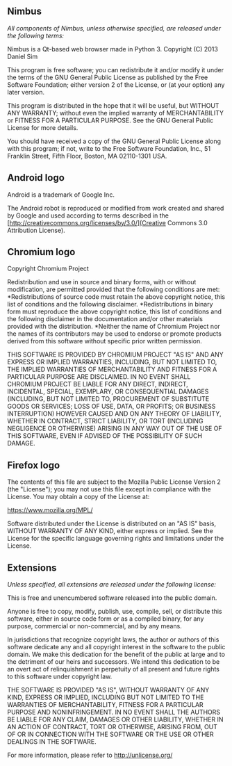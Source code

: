 Nimbus
------

*All components of Nimbus, unless otherwise specified, are released under the following terms:*

Nimbus is a Qt-based web browser made in Python 3.
Copyright (C) 2013  Daniel Sim

This program is free software; you can redistribute it and/or modify
it under the terms of the GNU General Public License as published by
the Free Software Foundation; either version 2 of the License, or
(at your option) any later version.

This program is distributed in the hope that it will be useful,
but WITHOUT ANY WARRANTY; without even the implied warranty of
MERCHANTABILITY or FITNESS FOR A PARTICULAR PURPOSE.  See the
GNU General Public License for more details.

You should have received a copy of the GNU General Public License along
with this program; if not, write to the Free Software Foundation, Inc.,
51 Franklin Street, Fifth Floor, Boston, MA 02110-1301 USA.

Android logo
----------
Android is a trademark of Google Inc.

The Android robot is reproduced or modified from work created and shared by
Google and used according to terms described in the
[http://creativecommons.org/licenses/by/3.0/](Creative Commons 3.0 Attribution
License).

Chromium logo
----------
Copyright Chromium Project

Redistribution and use in source and binary forms, with or without modification, are permitted provided that the following conditions are met:
*Redistributions of source code must retain the above copyright notice, this list of conditions and the following disclaimer.
*Redistributions in binary form must reproduce the above copyright notice, this list of conditions and the following disclaimer in the documentation and/or other materials provided with the distribution.
*Neither the name of Chromium Project nor the names of its contributors may be used to endorse or promote products derived from this software without specific prior written permission.

THIS SOFTWARE IS PROVIDED BY CHROMIUM PROJECT "AS IS" AND ANY EXPRESS OR IMPLIED WARRANTIES, INCLUDING, BUT NOT LIMITED TO, THE IMPLIED WARRANTIES OF MERCHANTABILITY AND FITNESS FOR A PARTICULAR PURPOSE ARE DISCLAIMED. IN NO EVENT SHALL CHROMIUM PROJECT BE LIABLE FOR ANY DIRECT, INDIRECT, INCIDENTAL, SPECIAL, EXEMPLARY, OR CONSEQUENTIAL DAMAGES (INCLUDING, BUT NOT LIMITED TO, PROCUREMENT OF SUBSTITUTE GOODS OR SERVICES; LOSS OF USE, DATA, OR PROFITS; OR BUSINESS INTERRUPTION) HOWEVER CAUSED AND ON ANY THEORY OF LIABILITY, WHETHER IN CONTRACT, STRICT LIABILITY, OR TORT (INCLUDING NEGLIGENCE OR OTHERWISE) ARISING IN ANY WAY OUT OF THE USE OF THIS SOFTWARE, EVEN IF ADVISED OF THE POSSIBILITY OF SUCH DAMAGE.

Firefox logo
----------
The contents of this file are subject to the Mozilla Public License Version 2 (the "License"); you may not use this file except in compliance with the License. You may obtain a copy of the License at:

https://www.mozilla.org/MPL/

Software distributed under the License is distributed on an "AS IS" basis, WITHOUT WARRANTY OF ANY KIND, either express or implied. See the License for the specific language governing rights and limitations under the License.

Extensions
----------

*Unless specified, all extensions are released under the following license:*

This is free and unencumbered software released into the public domain.

Anyone is free to copy, modify, publish, use, compile, sell, or
distribute this software, either in source code form or as a compiled
binary, for any purpose, commercial or non-commercial, and by any
means.

In jurisdictions that recognize copyright laws, the author or authors
of this software dedicate any and all copyright interest in the
software to the public domain. We make this dedication for the benefit
of the public at large and to the detriment of our heirs and
successors. We intend this dedication to be an overt act of
relinquishment in perpetuity of all present and future rights to this
software under copyright law.

THE SOFTWARE IS PROVIDED "AS IS", WITHOUT WARRANTY OF ANY KIND,
EXPRESS OR IMPLIED, INCLUDING BUT NOT LIMITED TO THE WARRANTIES OF
MERCHANTABILITY, FITNESS FOR A PARTICULAR PURPOSE AND NONINFRINGEMENT.
IN NO EVENT SHALL THE AUTHORS BE LIABLE FOR ANY CLAIM, DAMAGES OR
OTHER LIABILITY, WHETHER IN AN ACTION OF CONTRACT, TORT OR OTHERWISE,
ARISING FROM, OUT OF OR IN CONNECTION WITH THE SOFTWARE OR THE USE OR
OTHER DEALINGS IN THE SOFTWARE.

For more information, please refer to <http://unlicense.org/>
